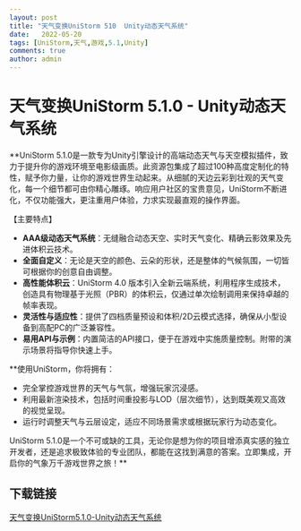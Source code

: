 ```yaml
---
layout: post
title: "天气变换UniStorm 510  Unity动态天气系统"
date:   2022-05-20
tags: [UniStorm,天气,游戏,5.1,Unity]
comments: true
author: admin
---
```

# 天气变换UniStorm 5.1.0 - Unity动态天气系统

**UniStorm 5.1.0是一款专为Unity引擎设计的高端动态天气与天空模拟插件，致力于提升你的游戏环境至电影级画质。此资源包集成了超过100种高度定制化的特性，赋予你力量，让你的游戏世界生动起来。从细腻的天边云彩到壮观的天气变化，每一个细节都可由你精心雕琢。响应用户社区的宝贵意见，UniStorm不断进化，不仅功能强大，更注重用户体验，力求实现最直观的操作界面。

【主要特点】
- **AAA级动态天气系统**：无缝融合动态天空、实时天气变化、精确云影效果及先进体积云技术。
- **全面自定义**：无论是天空的颜色、云朵的形状，还是整体的气候氛围，一切皆可根据你的创意自由调整。
- **高性能体积云**：UniStorm 4.0 版本引入全新云端系统，利用程序生成技术，创造具有物理基于光照（PBR）的体积云，仅通过单次绘制调用来保持卓越的帧率表现。
- **灵活性与适应性**：提供了四档质量预设和体积/2D云模式选择，确保从小型设备到高配PC的广泛兼容性。
- **易用API与示例**：内置简洁的API接口，便于在游戏中实施质量控制。附带的演示场景将指导你快速上手。

**使用UniStorm，你将拥有：
- 完全掌控游戏世界的天气与气氛，增强玩家沉浸感。
- 利用最新渲染技术，包括时间重投影与LOD（层次细节），达到既美观又高效的视觉呈现。
- 运行时调整天气与云层设定，适应不同场景需求或根据玩家行为动态变化。

 UniStorm 5.1.0是一个不可或缺的工具，无论你是想为你的项目增添真实感的独立开发者，还是追求极致体验的专业团队，都能在这找到满意的答案。立即集成，开启你的气象万千游戏世界之旅！**

## 下载链接

[天气变换UniStorm5.1.0-Unity动态天气系统](https://pan.quark.cn/s/fa6f68a62dd7)